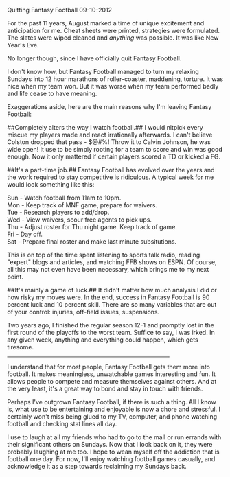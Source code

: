 Quitting Fantasy Football
09-10-2012

For the past 11 years, August marked a time of unique excitement and anticipation for me. Cheat sheets were printed, strategies were formulated. The slates were wiped cleaned and *anything*  was possible. It was like New Year's Eve.

No longer though, since I have officially quit Fantasy Football.

I don't know how, but Fantasy Football managed to turn my relaxing Sundays into 12 hour marathons of roller-coaster, maddening, torture. It was nice when my team won. But it was worse when my team performed badly and life cease to have meaning.

Exaggerations aside, here are the main reasons why I'm leaving Fantasy Football:

##Completely alters the way I watch football.##
I would nitpick every miscue my players made and react irrationally afterwards. I can't believe Colston dropped that pass - $@#%! Throw it to Calvin Johnson, he was wide open! It use to be simply rooting for a team to score and win was good enough. Now it only mattered if certain players scored a TD or kicked a FG.

##It's a part-time job.##
Fantasy Football has evolved over the years and the work required to stay competitive is ridiculous. A typical week for me would look something like this:

Sun - Watch football from 11am to 10pm.  
Mon - Keep track of MNF game, prepare for waivers.  
Tue - Research players to add/drop.  
Wed - View waivers, scour free agents to pick ups.  
Thu - Adjust roster for Thu night game. Keep track of game.  
Fri - Day off.  
Sat - Prepare final roster and make last minute subsitutions.

This is on top of the time spent listening to sports talk radio, reading "expert" blogs and articles, and watching FFB shows on ESPN. Of course, all this may not even have been necessary, which brings me to my next point.

##It's mainly a game of luck.##
It didn't matter how much analysis I did or how risky my moves were. In the end, success in Fantasy Football is 90 percent luck and 10 percent skill. There are so many variables that are out of your control: injuries, off-field issues, suspensions.

Two years ago, I finished the regular season 12-1 and promptly lost in the first round of the playoffs to the worst team. Suffice to say, I was irked. In any given week, anything and everything could happen, which gets tiresome.

<hr width="75%">

I understand that for most people, Fantasy Football gets them more into football. It makes meaningless, unwatchable games interesting and fun. It allows people to compete and measure themselves against others. And at the very least, it's a great way to bond and stay in touch with friends.

Perhaps I've outgrown Fantasy Football, if there is such a thing. All I know is, what use to be entertaining and enjoyable is now a chore and stressful. I certainly won't miss being glued to my TV, computer, and phone watching football and checking stat lines all day.

I use to laugh at all my friends who had to go to the mall or run errands with their significant others on Sundays. Now that I look back on it, they were probably laughing at me too. I hope to wean myself off the addiction that is football one day. For now, I'll enjoy watching football games casually, and acknowledge it as a step towards reclaiming my Sundays back.
